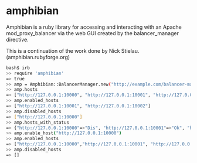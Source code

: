 amphibian
=========

Amphibian is a ruby library for accessing and interacting with an Apache mod_proxy_balancer via the web GUI created by the balancer_manager directive.

This is a continuation of the work done by Nick Stielau. (amphibian.rubyforge.org)

``` sh
bash$ irb
>> require 'amphibian'
=> true
>> amp = Amphibian::BalancerManager.new("http://example.com/balancer-manager")
>> amp.hosts
=> ["http://127.0.0.1:10000", "http://127.0.0.1:10001", "http://127.0.0.1:10002"]
>> amp.enabled_hosts
=> ["http://127.0.0.1:10001", "http://127.0.0.1:10002"]
>> amp.disabled_hosts
=> ["http://127.0.0.1:10000"]
>> amp.hosts_with_status
=> {"http://127.0.0.1:10000"=>"Dis", "http://127.0.0.1:10001"=>"Ok", "http://127.0.0.1:10002"=>"Ok"}
>> amp.enable_host("http://127.0.0.1:10000")
>> amp.enabled_hosts
=> ["http://127.0.0.1:10000","http://127.0.0.1:10001", "http://127.0.0.1:10002"]
>> amp.disabled_hosts
=> []
```
